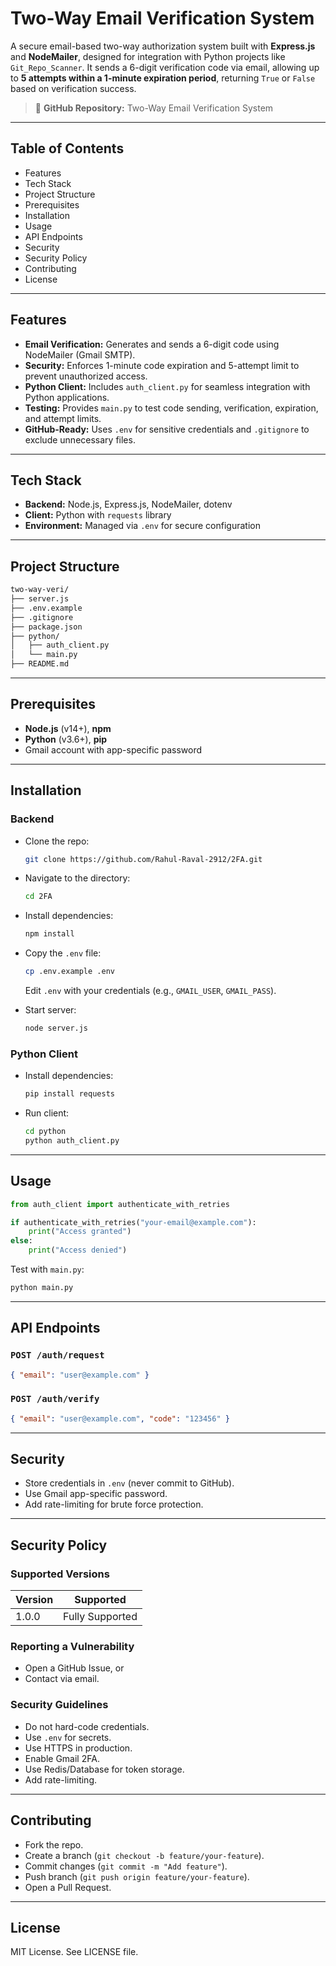 # Two-Way Email Verification System

A secure email-based two-way authorization system built with **Express.js** and **NodeMailer**, designed for integration with Python projects like `Git_Repo_Scanner`. It sends a 6-digit verification code via email, allowing up to **5 attempts within a 1-minute expiration period**, returning `True` or `False` based on verification success.

> 🔗 **GitHub Repository:** Two-Way Email Verification System

---

## Table of Contents

- Features
- Tech Stack
- Project Structure
- Prerequisites
- Installation
- Usage
- API Endpoints
- Security
- Security Policy
- Contributing
- License

---

## Features

- **Email Verification:** Generates and sends a 6-digit code using NodeMailer (Gmail SMTP).
- **Security:** Enforces 1-minute code expiration and 5-attempt limit to prevent unauthorized access.
- **Python Client:** Includes `auth_client.py` for seamless integration with Python applications.
- **Testing:** Provides `main.py` to test code sending, verification, expiration, and attempt limits.
- **GitHub-Ready:** Uses `.env` for sensitive credentials and `.gitignore` to exclude unnecessary files.

---

## Tech Stack

- **Backend:** Node.js, Express.js, NodeMailer, dotenv
- **Client:** Python with `requests` library
- **Environment:** Managed via `.env` for secure configuration

---

## Project Structure

```bash
two-way-veri/
├── server.js           
├── .env.example        
├── .gitignore          
├── package.json        
├── python/
│   ├── auth_client.py  
│   └── main.py         
├── README.md           
```

---

## Prerequisites

- **Node.js** (v14+), **npm**
- **Python** (v3.6+), **pip**
- Gmail account with app-specific password

---

## Installation

### Backend

- Clone the repo:

  ```bash
  git clone https://github.com/Rahul-Raval-2912/2FA.git
  ```
- Navigate to the directory:

  ```bash
  cd 2FA
  ```
- Install dependencies:

  ```bash
  npm install
  ```
- Copy the `.env` file:

  ```bash
  cp .env.example .env
  ```

  Edit `.env` with your credentials (e.g., `GMAIL_USER`, `GMAIL_PASS`).
- Start server:

  ```bash
  node server.js
  ```

### Python Client

- Install dependencies:

  ```bash
  pip install requests
  ```
- Run client:

  ```bash
  cd python
  python auth_client.py
  ```

---

## Usage

```python
from auth_client import authenticate_with_retries

if authenticate_with_retries("your-email@example.com"):
    print("Access granted")
else:
    print("Access denied")
```

Test with `main.py`:

```bash
python main.py
```

---

## API Endpoints

### `POST /auth/request`

```json
{ "email": "user@example.com" }
```

### `POST /auth/verify`

```json
{ "email": "user@example.com", "code": "123456" }
```

---

## Security

- Store credentials in `.env` (never commit to GitHub).
- Use Gmail app-specific password.
- Add rate-limiting for brute force protection.

---

## Security Policy

### Supported Versions

| Version | Supported |
| --- | --- |
| 1.0.0 | Fully Supported |

### Reporting a Vulnerability

- Open a GitHub Issue, or
- Contact via email.

### Security Guidelines

- Do not hard-code credentials.
- Use `.env` for secrets.
- Use HTTPS in production.
- Enable Gmail 2FA.
- Use Redis/Database for token storage.
- Add rate-limiting.

---

## Contributing

- Fork the repo.
- Create a branch (`git checkout -b feature/your-feature`).
- Commit changes (`git commit -m "Add feature"`).
- Push branch (`git push origin feature/your-feature`).
- Open a Pull Request.

---

## License

MIT License. See LICENSE file.